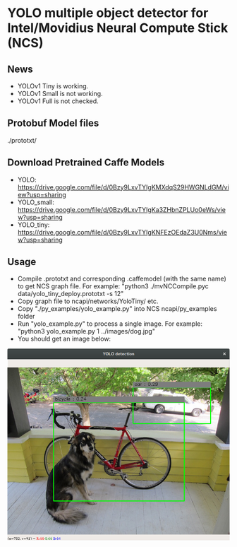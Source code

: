﻿# YOLO multiple object detector for Intel/Movidius Neural Compute Stick (NCS)

## News

* YOLOv1 Tiny is working.
* YOLOv1 Small is not working.
* YOLOv1 Full is not checked.

## Protobuf Model files

./prototxt/

## Download Pretrained Caffe Models

* YOLO: https://drive.google.com/file/d/0Bzy9LxvTYIgKMXdqS29HWGNLdGM/view?usp=sharing
* YOLO_small: https://drive.google.com/file/d/0Bzy9LxvTYIgKa3ZHbnZPLUo0eWs/view?usp=sharing
* YOLO_tiny: https://drive.google.com/file/d/0Bzy9LxvTYIgKNFEzOEdaZ3U0Nms/view?usp=sharing

## Usage

* Compile .prototxt and corresponding .caffemodel (with the same name) to get NCS graph file. For example: "python3 ./mvNCCompile.pyc data/yolo_tiny_deploy.prototxt -s 12"
* Copy graph file to ncapi/networks/YoloTiny/ etc.
* Copy "./py_examples/yolo_example.py" into NCS ncapi/py_examples folder
* Run "yolo_example.py" to process a single image. For example: "python3 yolo_example.py 1 ../images/dog.jpg"
* You should get an image below:

![](/images/yolo_dog.png)
